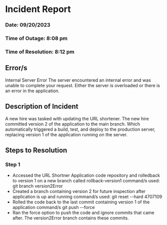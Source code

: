 # Incident Report
### Date: 09/20/2023
### Time of Outage: 8:08 pm
### Time of Resolution: 8:12 pm

## Error/s
Internal Server Error
The server encountered an internal error and was unable to complete your request. Either the server is overloaded or there is an error in the application.

## Description of Incident
A new hire was tasked with updating the URL shortener. The new hire committed version 2 of the application to the main branch. Which automatically triggered a build, test, and deploy to the production server, replacing version 1 of the application running on the server.

## Steps to Resolution

### Step 1
* Accessed the URL Shortner Application code repository and rolledback to version 1 on a new branch called rollback-version1
    command/s used: git branch version2Error
* Created a branch containing version 2 for future inspection after application is up and running
    command/s used: git reset --hard 4707109
* Rolled the code back to the last commit containing version 1 of the application 
  command/s git push --force
* Ran the force option to push the code and ignore commits that came after. The version2Error branch contains these commits.

